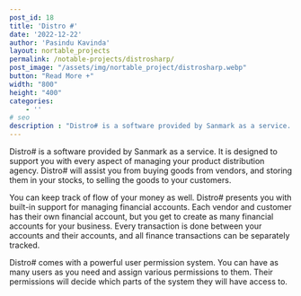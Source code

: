 ```yaml
---
post_id: 18
title: 'Distro #'
date: '2022-12-22'
author: 'Pasindu Kavinda'
layout: nortable_projects 
permalink: /notable-projects/distrosharp/
post_image: "/assets/img/nortable_project/distrosharp.webp"
button: "Read More +"
width: "800"
height: "400"
categories:
    - ''
# seo
description : "Distro# is a software provided by Sanmark as a service. It is designed to support you with every aspect of managing your product distribution agency. Distro# will assist you from buying goods from vendors, and storing them in your stocks, to selling the goods to your customers. You can keep track of flow of your [&hellip;]"
---
```

Distro# is a software provided by Sanmark as a service. It is designed to support you with every aspect of managing your product distribution agency. Distro# will assist you from buying goods from vendors, and storing them in your stocks, to selling the goods to your customers.

You can keep track of flow of your money as well. Distro# presents you with built-in support for managing financial accounts. Each vendor and customer has their own financial account, but you get to create as many financial accounts for your business. Every transaction is done between your accounts and their accounts, and all finance transactions can be separately tracked.

Distro# comes with a powerful user permission system. You can have as many users as you need and assign various permissions to them. Their permissions will decide which parts of the system they will have access to.
